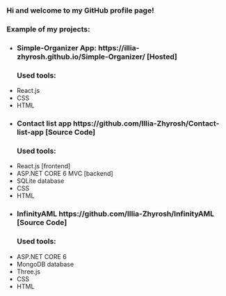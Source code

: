 ### Hi and welcome to my GitHub profile page!

<h3>Example of my projects:</h3>
<ul>
  <li > <h3> Simple-Organizer App: https://illia-zhyrosh.github.io/Simple-Organizer/  [Hosted]</h3> </li>
<h3> Used tools: </h3>
 <li> React.js  </li> 
  <li> CSS </li>
  <li> HTML </li>
 

<li> <h3> Contact list app https://github.com/Illia-Zhyrosh/Contact-list-app [Source Code] </h3> </li>

  <h3> Used tools: </h3>
  <li> React.js  [frontend]</li> 
  <li> ASP.NET CORE 6 MVC [backend]</li>
  <li> SQLite database </li>
  <li> CSS </li>
  <li> HTML </li>

<li> <h3>  InfinityAML  https://github.com/Illia-Zhyrosh/InfinityAML [Source Code] </h3> </li>

  <h3> Used tools: </h3> 
  <li> ASP.NET CORE 6 </li>
  <li> MongoDB database </li>
  <li> Three.js </li>
  <li> CSS </li>
  <li> HTML </li>
  
</ul>
<!--
**Illia-Zhyrosh/Illia-Zhyrosh** is a ✨ _special_ ✨ repository because its `README.md` (this file) appears on your GitHub profile.

Here are some ideas to get you started:

- 🔭 I’m currently working on ...
- 🌱 I’m currently learning ...
- 👯 I’m looking to collaborate on ...
- 🤔 I’m looking for help with ...
- 💬 Ask me about ...
- 📫 How to reach me: ...
- 😄 Pronouns: ...
- ⚡ Fun fact: ...
-->
